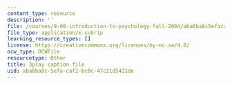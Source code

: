 ```yaml
---
content_type: resource
description: ''
file: /courses/9-00-introduction-to-psychology-fall-2004/aba6ba8c5efacaf2bc0c47c21d5421de_10502.srt
file_type: application/x-subrip
learning_resource_types: []
license: https://creativecommons.org/licenses/by-nc-sa/4.0/
ocw_type: OCWFile
resourcetype: Other
title: 3play caption file
uid: aba6ba8c-5efa-caf2-bc0c-47c21d5421de
---
```

